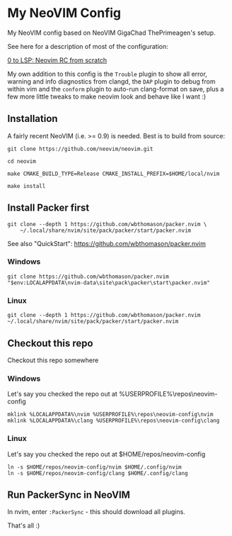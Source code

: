 # My NeoVIM Config

My NeoVIM config based on NeoVIM GigaChad ThePrimeagen's setup.

See here for a description of most of the configuration:

[0 to LSP: Neovim RC from scratch](https://www.youtube.com/watch?v=w7i4amO_zaE)

My own addition to this config is the `Trouble` plugin to show all error, warning
and info diagnostics from clangd, the `DAP` plugin to debug from within vim and
the `conform` plugin to auto-run clang-format on save, plus a few more little
tweaks to make neovim look and behave like I want :)

## Installation

A fairly recent NeoVIM (i.e. >= 0.9) is needed. Best is to build from source:

    git clone https://github.com/neovim/neovim.git

    cd neovim

    make CMAKE_BUILD_TYPE=Release CMAKE_INSTALL_PREFIX=$HOME/local/nvim

    make install

## Install Packer first

    git clone --depth 1 https://github.com/wbthomason/packer.nvim \
        ~/.local/share/nvim/site/pack/packer/start/packer.nvim

See also "QuickStart": https://github.com/wbthomason/packer.nvim

### Windows

    git clone https://github.com/wbthomason/packer.nvim "$env:LOCALAPPDATA\nvim-data\site\pack\packer\start\packer.nvim"

### Linux

    git clone --depth 1 https://github.com/wbthomason/packer.nvim ~/.local/share/nvim/site/pack/packer/start/packer.nvim

## Checkout this repo

Checkout this repo somewhere

### Windows

Let's say you checked the repo out at %USERPROFILE%\repos\neovim-config

    mklink %LOCALAPPDATA%\nvim %USERPROFILE%\repos\neovim-config\nvim
    mklink %LOCALAPPDATA%\clang %USERPROFILE%\repos\neovim-config\clang

### Linux

Let's say you checked the repo out at $HOME/repos/neovim-config

    ln -s $HOME/repos/neovim-config/nvim $HOME/.config/nvim
    ln -s $HOME/repos/neovim-config/clang $HOME/.config/clang

## Run PackerSync in NeoVIM

In nvim, enter `:PackerSync` - this should download all plugins.

That's all :)
